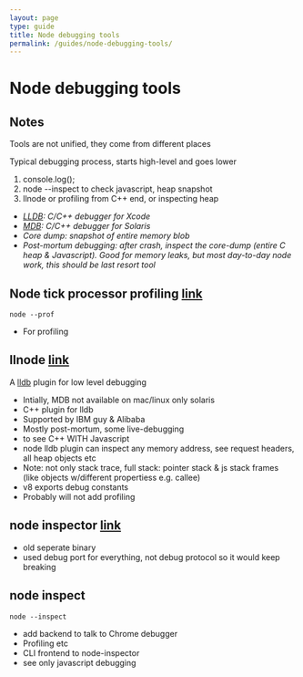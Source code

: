 ```yaml
---
layout: page
type: guide
title: Node debugging tools
permalink: /guides/node-debugging-tools/
---
```


# Node debugging tools

## Notes

Tools are not unified, they come from different places

Typical debugging process, starts high-level and goes lower

1. console.log();
2. node --inspect to check javascript, heap snapshot
3. llnode or profiling from C++ end, or inspecting heap

* _[LLDB](http://lldb.llvm.org/): C/C++ debugger for Xcode_
* _[MDB](https://docs.oracle.com/cd/E18752_01/html/816-5041/chapter-8.html): C/C++ debugger for Solaris_
* _Core dump: snapshot of entire memory blob_
* _Post-mortum debugging: after crash, inspect the core-dump (entire C heap & Javascript). Good for memory leaks, but most day-to-day node work, this should be last resort tool_

## Node tick processor profiling [link](https://firebearstudio.com/blog/node-js-prof-profiling-node-js-applications.html)

```
node --prof 
```

* For profiling

## llnode [link](https://github.com/nodejs/llnode)

A [lldb](http://lldb.llvm.org/) plugin for low level debugging

* Intially, MDB not available on mac/linux only solaris
* C++ plugin for lldb
* Supported by IBM guy & Alibaba
* Mostly post-mortum, some live-debugging
* to see C++ WITH Javascript 
* node lldb plugin can inspect any memory address, see request headers, all heap objects etc
* Note: not only stack trace, full stack: pointer stack & js stack frames (like objects w/different propertiess e.g. callee)
* v8 exports debug constants
* Probably will not add profiling

## node inspector [link](https://github.com/node-inspector/node-inspector)

* old seperate binary
* used debug port for everything, not debug protocol so it would keep breaking

## node inspect 

```
node --inspect
```

* add backend to talk to Chrome debugger 
* Profiling etc
* CLI frontend to node-inspector 
* see only javascript debugging

